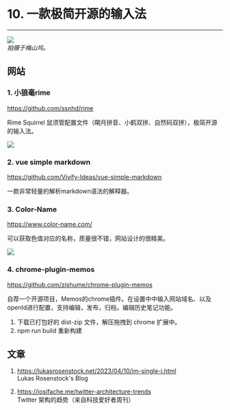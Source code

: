 # 10. 一款极简开源的输入法

---

![](https://cdn.staticaly.com/gh/zishume/imgurl@main/images/20230410/66c9476abc9c50b9016a9d466234bde.3kpc7008yk80.webp)  
*拍摄于梅山坞。*

## 网站
### 1. 小狼毫rime
https://github.com/ssnhd/rime

Rime Squirrel 鼠须管配置文件（朙月拼音、小鹤双拼、自然码双拼），极简开源的输入法。

![](https://cdn.staticaly.com/gh/zishume/imgurl@main/images/20230413/image.n89rns68nwg.png)

### 2. vue simple markdown
https://github.com/Vivify-Ideas/vue-simple-markdown

一款非常轻量的解析markdown语法的解释器。

### 3. Color-Name
https://www.color-name.com/

可以获取色值对应的名称，质量很不错，网站设计的很精美。

![](https://cdn.staticaly.com/gh/zishume/imgurl@main/images/20230413/image.587teu5u78w0.png)

### 4. chrome-plugin-memos
https://github.com/zishume/chrome-plugin-memos

自荐一个开源项目，Memos的chrome插件。在设置中中输入网站域名、以及 openId进行配置，支持编辑，发布，归档，编辑历史笔记功能。

1. 下载已打包好的 dist-zip 文件，解压拖拽到 chrome 扩展中。
2. npm run build 重新构建

## 文章
1. https://lukasrosenstock.net/2023/04/10/im-single-i.html  
Lukas Rosenstock's Blog

2. https://iosifache.me/twitter-architecture-trends  
Twitter 架构的趋势（来自科技爱好者周刊）
